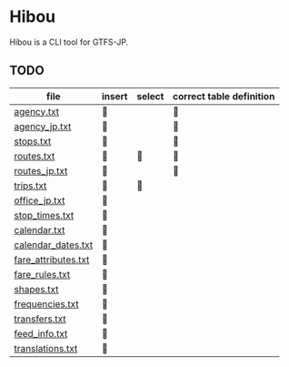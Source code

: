 Hibou
=====

Hibou is a CLI tool for GTFS-JP.


TODO
----

| file                  | insert | select | correct table definition |
| --------------------- | ------ | ------ | ------------------------ |
| [agency.txt]          | 🦉   |        | 🦉                     |
| [agency_jp.txt]       | 🦉   |        | 🦉                     |
| [stops.txt]           | 🦉   |        | 🦉                     |
| [routes.txt]          | 🦉   | 🦉   | 🦉                     |
| [routes_jp.txt]       | 🦉   |        | 🦉                     |
| [trips.txt]           | 🦉   | 🦉   |                          |
| [office_jp.txt]       | 🦉   |        |                          |
| [stop_times.txt]      | 🦉   |        |                          |
| [calendar.txt]        | 🦉   |        |                          |
| [calendar_dates.txt]  | 🦉   |        |                          |
| [fare_attributes.txt] | 🦉   |        |                          |
| [fare_rules.txt]      | 🦉   |        |                          |
| [shapes.txt]          | 🦉   |        |                          |
| [frequencies.txt]     | 🦉   |        |                          |
| [transfers.txt]       | 🦉   |        |                          |
| [feed_info.txt]       | 🦉   |        |                          |
| [translations.txt]    | 🦉   |        |                          |

[agency.txt]: https://www.gtfs.jp/developpers-guide/format-reference.html#agency
[agency_jp.txt]: https://www.gtfs.jp/developpers-guide/format-reference.html#agency
[stops.txt]: https://www.gtfs.jp/developpers-guide/format-reference.html#stops
[routes.txt]: https://www.gtfs.jp/developpers-guide/format-reference.html#routes
[routes_jp.txt]: https://www.gtfs.jp/developpers-guide/format-reference.html#routes
[trips.txt]: https://www.gtfs.jp/developpers-guide/format-reference.html#trips
[office_jp.txt]: https://www.gtfs.jp/developpers-guide/format-reference.html#office_jp
[stop_times.txt]: https://www.gtfs.jp/developpers-guide/format-reference.html#stop_times
[calendar.txt]: https://www.gtfs.jp/developpers-guide/format-reference.html#calendar
[calendar_dates.txt]: https://www.gtfs.jp/developpers-guide/format-reference.html#calendar
[fare_attributes.txt]: https://www.gtfs.jp/developpers-guide/format-reference.html#fare
[fare_rules.txt]: https://www.gtfs.jp/developpers-guide/format-reference.html#fare
[shapes.txt]: https://www.gtfs.jp/developpers-guide/format-reference.html#shapes
[frequencies.txt]: https://www.gtfs.jp/developpers-guide/format-reference.html#frequencies
[transfers.txt]: https://www.gtfs.jp/developpers-guide/format-reference.html#transfers
[feed_info.txt]: https://www.gtfs.jp/developpers-guide/format-reference.html#feed_info
[translations.txt]: https://www.gtfs.jp/developpers-guide/format-reference.html#translations
